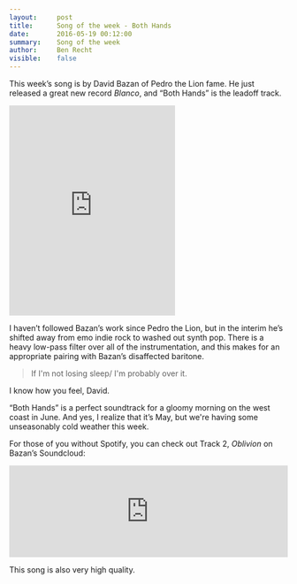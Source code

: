 ```yaml
---
layout:     post
title:      Song of the week - Both Hands
date:       2016-05-19 00:12:00
summary:    Song of the week
author:     Ben Recht
visible:    false
---
```


This week’s song is by David Bazan of Pedro the Lion fame.  He just released a great new record *Blanco*, and “Both Hands” is the leadoff track.  

<iframe src="https://embed.spotify.com/?uri=spotify:track:7qXAvcB4enZGEBBxu8GnTw" width="300" height="380" frameborder="0" allowtransparency="true"></iframe>

I haven’t followed Bazan’s work since Pedro the Lion, but in the interim he’s shifted away from emo indie rock to washed out synth pop.  There is a heavy low-pass filter over all of the instrumentation, and this makes for an appropriate pairing with Bazan’s disaffected baritone.  

> If I'm not losing sleep/
>I'm probably over it.

I know how you feel, David.

“Both Hands” is a perfect soundtrack for a gloomy morning on the west coast in June.  And yes, I realize that it’s May, but we're having some unseasonably cold weather this week.

For those of you without Spotify, you can check out Track 2, *Oblivion* on Bazan’s Soundcloud:

<iframe width="100%" height="166" scrolling="no" frameborder="no" src="https://w.soundcloud.com/player/?url=https%3A//api.soundcloud.com/tracks/263460958&amp;color=ff5500&amp;auto_play=false&amp;hide_related=false&amp;show_comments=true&amp;show_user=true&amp;show_reposts=false"></iframe>

This song is also very high quality.
